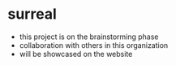 # surreal

- this project is on the brainstorming phase
- collaboration with others in this organization
- will be showcased on the website
